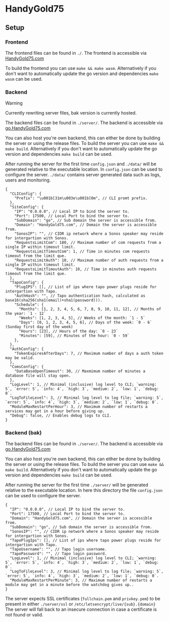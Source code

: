 # HandyGold75

## Setup

### Frontend

The frontend files can be found in `./`.
The frontend is accessible via [HandyGold75.com](https://HandyGold75.com)

To build the frontend you can use `make && make wasm`.
Alternatively if you don't want to automatically update the go version and dependencies `make wasm` can be used.

### Backend

> [!WARNING]  
> Currently rewriting server files, bak version is currently hosted.

The backend files can be found in `./server/`.
The backend is accessible via [go.HandyGold75.com](https://go.HandyGold75.com)

You can also host you're own backend, this can either be done by building the server or using the release files.
To build the server you can use `make && make build`.
Alternatively if you don't want to automatically update the go version and dependencies `make build` can be used.

After running the server for the first time `config.json` and `./data/` will be generated relative to the executable location.
In `config.json` can be used to configure the server. `./data/` contains server generated data such as logs, users and monitoring.

```jsonc
{
  "CLIConfig": {
    "Prefix": "\u001b[31m\u003e\u001b[0m", // CLI promt prefix.
  },
  "SiteConfig": {
    "IP": "0.0.0.0", // Local IP to bind the server to.
    "Port": 17500, // Local Port to bind the server to.
    "SubDomain": "go", // Sub domain the server is accessible from.
    "Domain": "HandyGold75.com", // Domain the server is accessible from.
    "SonosIP": "", // CIDR ip network where a Sonos speaker may reside for intergartion with Sonos.
    "RequestsLimitCom": 180, // Maximum number of com requests from a single IP within timeout limit.
    "RequestsLimitTimoutCom": 1, // Time in minutes com requests timeout from the limit que.
    "RequestsLimitAuth": 10, // Maximum number of auth requests from a single IP within timeout limit.
    "RequestsLimitTimoutAuth": 10, // Time in minutes auth requests timeout from the limit que.
  },
  "TapoConfig": {
    "PlugIPS": [], // List of ips where tapo power plugs reside for intergartion with Tapo.
    "AuthHash": "", // Tapo authentication hash, calculated as base16(sha256(sha1(email)+sha1(password))).
    "Schedule": {
      "Months": [1, 2, 3, 4, 5, 6, 7, 8, 9, 10, 11, 12], // Months of the year: `1 - 12`
      "Weeks": [1, 2, 3, 4, 5], // Weeks of the month: `1 - 5`
      "Days": [0, 1, 2, 3, 4, 5, 6], // Days of the week: `0 - 6` (Sunday first day of the week)
      "Hours": [23], // Hours of the day: `0 - 23`
      "Minutes": [59], // Minutes of the hour: `0 - 59`
    },
  },
  "AuthConfig": {
    "TokenExpiresAfterDays": 7, // Maximum number of days a auth token may be valid.
  },
  "ComsConfig": {
    "DataBaseOpenTimeout": 30, // Maxmimum number of minutes a database file will stay open.
  },
  "LogLevel": 1, // Minimal (inclusive) log level to CLI; `warning: 5`, `error: 5`, `info: 4`, `high: 3`, `medium: 2`, `low: 1`, `debug: 0`.
  "LogToFileLevel": 3, // Minimal log level to log file; `warning: 5`, `error: 5`, `info: 4`, `high: 3`, `medium: 2`, `low: 1`, `debug: 0`.
  "ModuleMaxRestartPerHour": 3, // Maximum number of restarts a services may get in a hour before giving up.
  "Debug": false, // Enables debug logs to CLI.
}
```

### Backend (bak)

The backend files can be found in `./server/`.
The backend is accessible via [go.HandyGold75.com](https://go.HandyGold75.com)

You can also host you're own backend, this can either be done by building the server or using the release files.
To build the server you can use `make && make build`.
Alternatively if you don't want to automatically update the go version and dependencies `make build` can be used.

After running the server for the first time `./server/` will be generated relative to the executable location.
In here this directory the file `config.json` can be used to configure the server.

```jsonc
{
  "IP": "0.0.0.0", // Local IP to bind the server to.
  "Port": 17500, // Local Port to bind the server to.
  "Domain": "HandyGold75.com", // Domain the server is accessible from.
  "SubDomain": "go", // Sub domain the server is accessible from.
  "SonosIP": "", // CIDR ip network where a Sonos speaker may reside for intergartion with Sonos.
  "TapoPlugIps": [], // List of ips where tapo power plugs reside for intergartion with Tapo.
  "TapoUsername": "", // Tapo login username.
  "TapoPassword": "", // Tapo login password.
  "LogLevel": 1, // Minimal (inclusive) log level to CLI; `warning: 5`, `error: 5`, `info: 4`, `high: 3`, `medium: 2`, `low: 1`, `debug: 0`.
  "LogToFileLevel": 3, // Minimal log level to log file; `warning: 5`, `error: 5`, `info: 4`, `high: 3`, `medium: 2`, `low: 1`, `debug: 0`.
  "ModuleMaxRestartPerMinute": 3, // Maximum number of restarts a module may get in a minute before the watchdog gives up..
}
```

The server expects SSL certificates (`fullchain.pem` and `privkey.pem`) to be present in either `./server/ssl` or `/etc/letsencrypt/live/{sub}.{domain}`
The server will fall back to an insecure connection in case a certificate is not found or valid.
